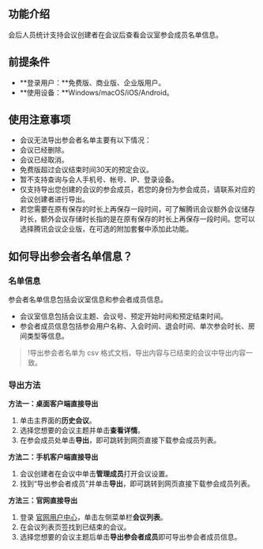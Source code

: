 ## 功能介绍
会后人员统计支持会议创建者在会议后查看会议室参会成员名单信息。

## 前提条件
- **登录用户：**免费版、商业版、企业版用户。
- **使用设备：**Windows/macOS/iOS/Android。


## 使用注意事项
- 会议无法导出参会者名单主要有以下情况：
 - 会议已经删除。
 - 会议已经取消。
 - 免费版超过会议结束时间30天的预定会议。
- 暂不支持查询与会人手机号、帐号、IP、登录设备。
- 仅支持导出您创建的会议的参会成员，若您的身份为参会成员，请联系对应的会议创建者进行导出。
- 若您需要在原有保存的时长上再保存一段时间，可了解腾讯会议额外会议储存时长，额外会议存储时长指的是在原有保存的时长上再保存一段时间。您可以选择腾讯会议企业版，在可选的附加套餐中添加此功能。

## 如何导出参会者名单信息？
### 名单信息
参会者名单信息包括会议室信息和参会者成员信息。
- 会议室信息包括会议主题、会议号、预定开始时间和预定结束时间。
- 参会者成员信息包括参会用户名称、入会时间、退会时间、单次参会时长、房间类型等信息。
>!导出参会者名单为 csv 格式文档，导出内容与已结束的会议中导出内容一致。

### 导出方法
**方法一：桌面客户端直接导出**
1. 单击主界面的**历史会议**。
2. 选择您想要的会议主题并单击**查看详情**。
3. 在参会成员处单击**导出**，即可跳转到网页直接下载参会成员列表。

**方法二：手机客户端直接导出**
1. 会议创建者在会议中单击**管理成员**打开会议设置。
2. 找到“导出参会者成员”并单击**导出**，即可跳转到网页直接下载参会成员列表。

**方法三：官网直接导出**
1. 登录 [官网用户中心](https://meeting.tencent.com/user-center/personal-information)，单击左侧菜单栏**会议列表**。
2. 在会议列表页签找到已结束的会议。
3. 选择您想要的会议主题后单击**导出参会者成员**即可导出参会者成员信息。
